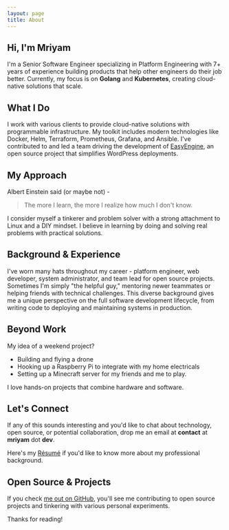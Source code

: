```yaml
---
layout: page
title: About
---
```


## Hi, I'm Mriyam

I'm a Senior Software Engineer specializing in Platform Engineering with 7+ years of experience building products that help other engineers do their job better. Currently, my focus is on **Golang** and **Kubernetes**, creating cloud-native solutions that scale.

## What I Do

I work with various clients to provide cloud-native solutions with programmable infrastructure. My toolkit includes modern technologies like Docker, Helm, Terraform, Prometheus, Grafana, and Ansible. I've contributed to and led a team driving the development of [EasyEngine](https://easyengine.io/), an open source project that simplifies WordPress deployments.

## My Approach

Albert Einstein said (or maybe not) -
> The more I learn, the more I realize how much I don't know.

I consider myself a tinkerer and problem solver with a strong attachment to Linux and a DIY mindset. I believe in learning by doing and solving real problems with practical solutions.

## Background & Experience

I've worn many hats throughout my career - platform engineer, web developer, system administrator, and team lead for open source projects. Sometimes I'm simply "the helpful guy," mentoring newer teammates or helping friends with technical challenges. This diverse background gives me a unique perspective on the full software development lifecycle, from writing code to deploying and maintaining systems in production.

## Beyond Work

My idea of a weekend project? 
- Building and flying a drone
- Hooking up a Raspberry Pi to integrate with my home electricals
- Setting up a Minecraft server for my friends and me to play.

I love hands-on projects that combine hardware and software.

## Let's Connect

If any of this sounds interesting and you'd like to chat about technology, open source, or potential collaboration, drop me an email at **contact** at **mriyam** dot **dev**.

Here's my [Résumé](/resume.pdf) if you'd like to know more about my professional background.

## Open Source & Projects

If you check [me out on GitHub](https://github.com/mbtamuli), you'll see me contributing to open source projects and tinkering with various personal experiments.

Thanks for reading!

